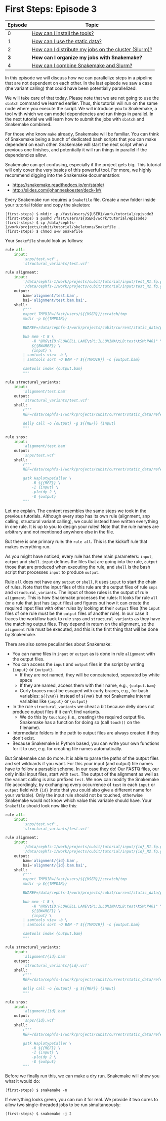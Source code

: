 # First Steps: Episode 3

|Episode|Topic|
|---|---|
| 0 | [How can I install the tools?](episode-0.md) |
| 1 | [How can I use the static data?](episode-1.md) |
| 2 | [How can I distribute my jobs on the cluster (Slurm)?](episode-2.md) |
| **3** | **How can I organize my jobs with Snakemake?** |
| 4 | [How can I combine Snakemake and Slurm?](episode-4.md) |

In this episode we will discuss how we can parallelize steps in a pipeline that are not dependent on each other.
In the last episode we saw a case (the variant calling) that could have been potentially parallelized.

We will take care of that today. Please note that we are not going to use the `sbatch` command we learned
earlier. Thus, this tutorial will run on the same node where you execute the script. We will introduce you to
Snakemake, a tool with which we can model dependencies and run things in parallel. In the next
tutorial we will learn how to submit the jobs with `sbatch` and Snakemake combined.

For those who know `make` already, Snakemake will be familiar. You can think of Snakemake being a bunch
of dedicated bash scripts that you can make dependent on each other. Snakemake will start the next
script when a previous one finishes, and potentially it will run things in parallel if the dependencies allow.

Snakemake can get confusing, especially if the project gets big. This tutorial will only cover the very
basics of this powerful tool. For more, we highly recommend digging into the Snakemake documentation:

* https://snakemake.readthedocs.io/en/stable/
* http://slides.com/johanneskoester/deck-1#/

Every Snakemake run requires a `Snakefile` file. Create a new folder inside your tutorial folder and
copy the skeleton:

```terminal
(first-steps) $ mkdir -p /fast/users/${USER}/work/tutorial/episode3
(first-steps) $ pushd /fast/users/${USER}/work/tutorial/episode3
(first-steps) $ cp /data/cephfs-1/work/projects/cubit/tutorial/skeletons/Snakefile .
(first-steps) $ chmod u+w Snakefile
```

Your `Snakefile` should look as follows:

```python
rule all:
    input:
        'snps/test.vcf',
        'structural_variants/test.vcf'

rule alignment:
    input:
        '/data/cephfs-1/work/projects/cubit/tutorial/input/test_R1.fq.gz',
        '/data/cephfs-1/work/projects/cubit/tutorial/input/test_R2.fq.gz',
    output:
        bam='alignment/test.bam',
        bai='alignment/test.bam.bai',
    shell:
        r"""
        export TMPDIR=/fast/users/${{USER}}/scratch/tmp
        mkdir -p ${{TMPDIR}}

        BWAREF=/data/cephfs-1/work/projects/cubit/current/static_data/precomputed/BWA/0.7.17/GRCh37/g1k_phase1/human_g1k_v37.fasta

        bwa mem -t 8 \
            -R "@RG\tID:FLOWCELL.LANE\tPL:ILLUMINA\tLB:test\tSM:PA01" \
            ${{BWAREF}} \
            {input} \
        | samtools view -b \
        | samtools sort -O BAM -T ${{TMPDIR}} -o {output.bam}

        samtools index {output.bam}
        """

rule structural_variants:
    input:
        'alignment/test.bam'
    output:
        'structural_variants/test.vcf'
    shell:
        r"""
        REF=/data/cephfs-1/work/projects/cubit/current/static_data/reference/GRCh37/g1k_phase1/human_g1k_v37.fasta

        delly call -o {output} -g ${{REF}} {input}
        """

rule snps:
    input:
        'alignment/test.bam'
    output:
        'snps/test.vcf'
    shell:
        r"""
        REF=/data/cephfs-1/work/projects/cubit/current/static_data/reference/GRCh37/g1k_phase1/human_g1k_v37.fasta

        gatk HaplotypeCaller \
            -R ${{REF}} \
            -I {input} \
            -ploidy 2 \
            -O {output}
        """
```

Let me explain. The content resembles the same steps we took in the previous tutorials.
Although every step has its own rule (alignment, snp calling, structural variant calling), we could
instead have written everything in one rule. It is up to you to design your rules! Note that
the rule names are arbitrary and not mentioned anywhere else in the file.

But there is one primary rule: the `rule all`. This is the kickoff rule that makes everything run.

As you might have noticed, every rule has three main parameters: `input`, `output` and `shell`.
`input` defines the files that are going into the rule, `output` those that are produced
when executing the rule, and `shell` is the bash script that processes `input` to produce
`output`.

Rule `all` does not have any `output` or `shell`, it uses `input` to start the chain of rules.
Note that the input files of this rule are the output files of rule `snps` and
`structural_variants`. The input of those rules is the output of rule `alignment`. This
is how Snakemake processes the rules: It looks for rule `all` (or a rule that just has `input`
files) and figures out how it can create the required input files with other rules by looking at their
`output` files (the `input` files of one rule must be the `output` files of another rule).
In our case it traces the workflow back to rule `snps` and `structural_variants` as they
have the matching output files. They depend in return on the alignment,
so the `alignment` rule must be executed, and this is the first thing that will be done by Snakemake.

There are also some peculiarities about Snakemake:

* You can name files in `input` or `output` as is done in rule `alignment` with the output files.
* You can access the `input` and `output` files in the script by writing `{input}` or `{output}`.
    - If they are not named, they will be concatenated, separated by white space
    - If they are named, access them with their name, e.g., `{output.bam}`
    - Curly braces must be escaped with curly braces, e.g., for bash variables: `${{VAR}}` instead of `${VAR}` but not Snakemake internal variables like `{input}` or `{output}`
* In the rule `structural_variants` we cheat a bit because delly does not produce output files if it can't find variants.
    - We do this by `touching` (i.e., creating) the required output file. Snakemake has a function for doing so (call `touch()` on the filename).
* Intermediate folders in the path to output files are always created if they don't exist.
* Because Snakemake is Python based, you can write your own functions for it to use, e.g. for creating file names automatically.

But Snakemake can do more. It is able to parse the paths of the output files and set wildcards if you want.
For this your input (and output) file names have to follow a parsable scheme. In our case they do!
Our FASTQ files, our only initial input files, start with `test`. The output of the alignment as well
as the variant calling is also prefixed `test`. We now can modify the Snakemake file accordingly, by exchanging every
occurrence of `test` in each `input` or `output` field with `{id}` (note that you could also give a different
name for your variable). Only the input rule should not be touched, otherwise Snakemake would not know
which value this variable should have. Your `Snakefile` should look now like this:

```python
rule all:
    input:
        'snps/test.vcf',
        'structural_variants/test.vcf'

rule alignment:
    input:
        '/data/cephfs-1/work/projects/cubit/tutorial/input/{id}_R1.fq.gz',
        '/data/cephfs-1/work/projects/cubit/tutorial/input/{id}_R2.fq.gz',
    output:
        bam='alignment/{id}.bam',
        bai='alignment/{id}.bam.bai',
    shell:
        r"""
        export TMPDIR=/fast/users/${{USER}}/scratch/tmp
        mkdir -p ${{TMPDIR}}

        BWAREF=/data/cephfs-1/work/projects/cubit/current/static_data/precomputed/BWA/0.7.17/GRCh37/g1k_phase1/human_g1k_v37.fasta

        bwa mem -t 8 \
            -R "@RG\tID:FLOWCELL.LANE\tPL:ILLUMINA\tLB:test\tSM:PA01" \
            ${{BWAREF}} \
            {input} \
        | samtools view -b \
        | samtools sort -O BAM -T ${{TMPDIR}} -o {output.bam}

        samtools index {output.bam}
        """

rule structural_variants:
    input:
        'alignment/{id}.bam'
    output:
        'structural_variants/{id}.vcf'
    shell:
        r"""
        REF=/data/cephfs-1/work/projects/cubit/current/static_data/reference/GRCh37/g1k_phase1/human_g1k_v37.fasta

        delly call -o {output} -g ${{REF}} {input}
        """

rule snps:
    input:
        'alignment/{id}.bam'
    output:
        'snps/{id}.vcf'
    shell:
        r"""
        REF=/data/cephfs-1/work/projects/cubit/current/static_data/reference/GRCh37/g1k_phase1/human_g1k_v37.fasta

        gatk HaplotypeCaller \
            -R ${{REF}} \
            -I {input} \
            -ploidy 2 \
            -O {output}
        """
```

Before we finally run this, we can make a dry run. Snakemake will show you what it would do:

```terminal
(first-steps) $ snakemake -n
```

If everything looks green, you can run it for real. We provide it two cores
to allow two single-threaded jobs to be run simultaneously:

```terminal
(first-steps) $ snakemake -j 2
```
